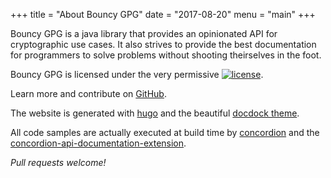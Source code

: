 +++
title = "About Bouncy GPG"
date = "2017-08-20"
menu = "main"
+++

Bouncy GPG is a java library that provides an opinionated API for cryptographic use cases. It also strives to provide the best documentation for programmers to solve problems without shooting theirselves in the foot.

Bouncy GPG  is licensed under the very permissive <a href="https://www.apache.org/licenses/LICENSE-2.0.html"><img src="https://img.shields.io/badge/license-APACHE%202.0-brightgreen.svg" alt="license"  style="width: auto; height: auto; display: inline; margin: 0"/></a>.

Learn more and contribute on [<i class='fa fa-github'></i>GitHub](https://github.com/neuhalje/bouncy-gpg).

The website is generated with [hugo](https://gohugo.io) and the beautiful [docdock theme](https://github.com/vjeantet/hugo-theme-docdock).

All code samples are actually executed at build time by [concordion](https://github.com/concordion) and the [concordion-api-documentation-extension](https://github.com/concordion/concordion-api-documentation-extension).

_Pull requests welcome!_

